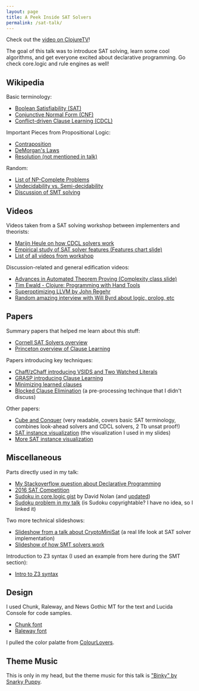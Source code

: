```yaml
---
layout: page
title: A Peek Inside SAT Solvers
permalink: /sat-talk/
---
```


Check out the [video on ClojureTV](https://www.youtube.com/watch?v=d76e4hV1iJY)!

The goal of this talk was to introduce SAT solving, learn some cool algorithms, and get everyone excited about declarative programming. Go check
core.logic and rule engines as well!

## Wikipedia

Basic terminology:

- [Boolean Satisfiability (SAT)](https://en.wikipedia.org/wiki/Boolean_satisfiability_problem)
- [Conjunctive Normal Form (CNF)](https://en.wikipedia.org/wiki/Conjunctive_normal_form)
- [Conflict-driven Clause Learning (CDCL)](https://en.wikipedia.org/wiki/Conflict-Driven_Clause_Learning)

Important Pieces from Propositional Logic:

- [Contraposition](https://en.wikipedia.org/wiki/Contraposition)
- [DeMorgan's Laws](https://en.wikipedia.org/wiki/De_Morgan%27s_laws)
- [Resolution (not mentioned in talk)](https://en.wikipedia.org/wiki/Resolution_(logic))

Random:

- [List of NP-Complete Problems](https://en.wikipedia.org/wiki/List_of_NP-complete_problems)
- [Undecidability vs. Semi-decidability](https://en.wikipedia.org/wiki/Undecidable_problem)
- [Discussion of SMT solving](https://en.wikipedia.org/wiki/Satisfiability_modulo_theories#SMT_solver_approaches)

## Videos

Videos taken from a SAT solving workshop between implementers and theorists:

- [Marijn Heule on how CDCL solvers work](http://www.birs.ca/events/2014/5-day-workshops/14w5101/videos/watch/201401200903-Heule.html)
- [Empirical study of SAT solver features (Features chart slide)](http://www.birs.ca/events/2014/5-day-workshops/14w5101/videos/watch/201401202003-Sakallah.html)
- [List of all videos from workshop](http://www.birs.ca/events/2014/5-day-workshops/14w5101/videos)

Discussion-related and general edification videos:

- [Advances in Automated Theorem Proving (Complexity class slide)](https://www.youtube.com/watch?v=unXzJEc3Pvk)
- [Tim Ewald - Clojure: Programming with Hand Tools](https://www.youtube.com/watch?v=ShEez0JkOFw)
- [Superoptimizing LLVM by John Regehr](https://www.youtube.com/watch?v=Ux0YnVEaI6A)
- [Random amazing interview with Will Byrd about logic, prolog, etc](https://www.infoq.com/interviews/byrd-relational-programming-minikanren)

## Papers

Summary papers that helped me learn about this stuff:

- [Cornell SAT Solvers overview](http://www.cs.cornell.edu/gomes/papers/satsolvers-kr-handbook.pdf)
- [Princeton overview of Clause Learning](https://www.cs.princeton.edu/courses/archive/fall13/cos402/readings/SAT_learning_clauses.pdf)

Papers introducing key techniques:

- [Chaff/zChaff introducing VSIDS and Two Watched Literals](https://www.princeton.edu/~chaff/publication/DAC2001v56.pdf)
- [GRASP introducing Clause Learning](http://eprints.soton.ac.uk/262031/1/jpms-iccad96.pdf)
- [Minimizing learned clauses](http://fmv.jku.at/papers/SoerenssonBiere-SAT09.pdf)
- [Blocked Clause Elimination](http://fmv.jku.at/papers/jarvisalobiereheule-tacas10.pdf) (a pre-processing techinque that I didn't discuss)

Other papers:

- [Cube and Conquer](https://arxiv.org/pdf/1605.00723v1.pdf) (very readable, covers basic SAT terminology, combines look-ahead solvers and CDCL solvers, 2 Tb unsat proof!)
- [SAT instance visualization](https://uwaterloo.ca/embedded-software-group/sites/ca.embedded-software-group/files/uploads/files/sat-satgraf.pdf) (the visualization I used in my slides)
- [More SAT instance visualization](http://cse-wiki.unl.edu/wiki/images/7/71/DPvis-Sinz.pdf)


## Miscellaneous

Parts directly used in my talk:

- [My Stackoverflow question about Declarative Programming](http://stackoverflow.com/questions/1238775/programming-languages-that-define-the-problem-instead-of-the-solution)
- [2016 SAT Competition](http://baldur.iti.kit.edu/sat-competition-2016/)
- [Sudoku in core.logic gist](https://gist.github.com/swannodette/3217582) by David Nolan (and [updated](https://gist.github.com/orb/5884956))
- [Sudoku problem in my talk](http://www.websudoku.com/?level=1&set_id=4817395213) (is Sudoku copyrightable? I have no idea, so I linked it)

Two more technical slideshows:

- [Slideshow from a talk about CryptoMiniSat](https://www.msoos.org/wordpress/wp-content/uploads/2016/07/seven_years.pdf) (a real life look at SAT solver implementation)
- [Slideshow of how SMT solvers work](http://www.open-do.org/wp-content/uploads/2010/06/SMT_provers.pdf)

Introduction to Z3 syntax (I used an example from here during the SMT section):

- [Intro to Z3 syntax](http://rise4fun.com/z3/tutorialcontent/guide)

## Design

I used Chunk, Raleway, and News Gothic MT for the text and Lucida Console for code samples.

- [Chunk font](https://www.theleagueofmoveabletype.com/chunk)
- [Raleway font](https://www.theleagueofmoveabletype.com/raleway)

I pulled the color palatte from [ColourLovers](http://www.colourlovers.com/palette/4327563/Gigi_Flower).

## Theme Music

This is only in my head, but the theme music for this talk is ["Binky" by Snarky Puppy](https://youtu.be/IE9I6NrE2S0?t=2m27s).
